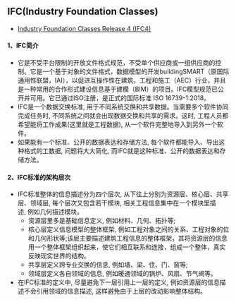 ## IFC(Industry Foundation Classes)
- [Industry Foundation Classes Release 4 (IFC4)](https://standards.buildingsmart.org/IFC/RELEASE/IFC4/FINAL/HTML/)

#### 1、IFC简介
- 它是不受平台限制的开放文件格式规范，不受单个供应商或一组供应商的控制。它是一个基于对象的文件格式，数据模型的开发buildingSMART（原国际通用性联盟，IAI），以促进互操作性在建筑，工程和施工（AEC）行业，并且是一种常用的合作形式建设信息基于建模（BIM）的项目。IFC模型规范已公开并可用。它已通过ISO注册，是正式的国际标准 ISO 16739-1:2018。
- IFC是一个数据交换标准, 用于不同系统交换和共享数据。当需要多个软件协同完成任务时, 不同系统之间就会出现数据交换和共享的需求。这时, 工程人员都希望能将工作成果(这里就是工程数据), 从一个软件完整地导入到另外一个软件。
- 如果能有一个标准、公开的数据表达和存储方法, 每个软件都能导入、导出这种格式的工数据, 问题将大大简化, 而IFC就是这种标准、公开的数据表达和存储方法。

#### 2、IFC标准的架构层次
- IFC标准整体的信息描述分为四个层次, 从下往上分别为资源层、核心层、共享层、领域层, 每个层次又包含若干模块, 相关工程信息集中在一个模块里描述, 例如几何描述模块。
	- 资源层里多是基础信息定义, 例如材料、几何、拓扑等;
	- 核心层定义信息模型的整体框架, 例如工程对象之间的关系、工程对象的位和几何形状等;该层主要描述建筑工程信息的整体框架，其将资源层的信息用一个整体框架组织起来，使它们相互联系和连接，组成一个整体，真实反映现实世界的结构。
	- 共享层定义跨专业交换的信息, 例如墙、梁、住、门、窗等;
	- 领域层定义各自领域的信息, 例如暖通领域的锅炉、风扇、节气阀等。
- 在IFC标准的定义中, 尽量避免下一层引用上一层的定义, 例如资源层的信息描述不会引用领域的信息描述, 这样避免由于上层的改动影响整体结构。

